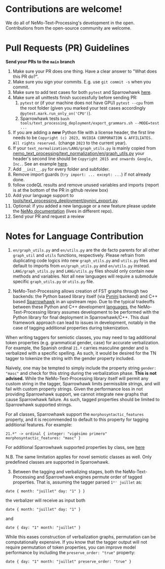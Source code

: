 # Contributions are welcome!

We do all of NeMo-Text-Processing's development in the open. Contributions from the open-source community are welcome.


# Pull Requests (PR) Guidelines

**Send your PRs to the `main` branch**

1) Make sure your PR does one thing. Have a clear answer to "What does this PR do?".
2) Make sure you sign your commits. E.g. use ``git commit -s`` when you commit.
3) Make sure to add test cases for both `pytest` and Sparrowhawk [here](tests/nemo_text_processing).
4) Make sure all unittests finish successfully before sending PR:
   1) ``pytest`` or (if your machine does not have GPU) ``pytest --cpu`` from the root folder (given you marked your test cases accordingly `@pytest.mark.run_only_on('CPU')`).
   2) Sparrowhawk tests ``bash tools/text_processing_deployment/export_grammars.sh --MODE=test ...``
5) If you are adding a **new** Python file with a license header, the first line needs to be `Copyright (c) 2023, NVIDIA CORPORATION & AFFILIATES. All rights reserved.` (change `2023` to the current year).
6) If your `text_normalization/LANG/graph_utils.py` is mainly copied from [nemo_text_processing/text_normalization/en/graph_utils.py](nemo_text_processing/text_normalization/en/graph_utils.py) your header's second line should be `Copyright 2015 and onwards Google, Inc.`. See an example [here](https://github.com/NVIDIA/NeMo-text-processing/blob/main/nemo_text_processing/text_normalization/en/graph_utils.py#L2).
7) Add ``__init__.py`` for every folder and subfolder.
8) Remove import guards (`try import: ... except: ...`) if not already done.
9) follow codeQL results and remove unused variables and imports (report is at the bottom of the PR in github review box)
10) Add your language support to [tools/text_processing_deployment/pynini_export.py](tools/text_processing_deployment/pynini_export.py).
11) Optional: if you added a new language or a new feature please update the [NeMo documentation](https://github.com/NVIDIA/NeMo/blob/main/docs/source/nlp/text_normalization/wfst/wfst_text_normalization.rst) (lives in different repo).
12) Send your PR and request a review

# Notes for Language Contribution
1) `en/graph_utils.py` and `en/utils.py` are the de facto parents for all other `graph_util` and `utils` functions, respectively. Please refrain from duplicating code logics into new `graph_utils.py` and `utils.py` files and default to imports from `en/graph_utils.py` and `en/utils.py` instead. `LANG/graph_utils.py` and `LANG/utils.py` files should only contain new methods and variables. Not all new languages will require a submodule specific `graph_utils.py` or `utils.py` file.

2) NeMo-Text-Processing allows creation of FST graphs through two backends: the Python based library itself (via [Pynini](https://www.opengrm.org/twiki/bin/view/GRM/Pynini) backend) and C++ based [Sparrowhawk](https://github.com/google/sparrowhawk/tree/master) in an upstream repo. Due to the typical tradeoffs between these Python and C++ development [languages](https://www.youtube.com/watch?v=VioxsWYzoJk), the NeMo-Text-Processing library assumes development to be performed with the Python library for final deployment in Sparrowhawk/C++. This dual framework approach can lead to issues in development, notably in the case of tagging additional properties during tokenization.

When writing taggers for semiotic classes, you may need to tag additional token properties (e.g. grammatical gender, case) for accurate verbalization. For example, the Spanish ordinal `21.º` carries masculine gender and is verbalized with a specific spelling. As such, it would be desired for the TN tagger to tokenize the string with the gender property included. 

Naively, one may be tempted to simply include the property string `gender: "masc"` and check for this string during the verbalization phase. **This is not advised.** While the NeMo-Text-Processing library itself will permit any custom string in the tagger, Sparrowhawk limits permissible strings, and will fail with custom property strings. Given the performance loss in not providing Sparrowhawk support, we cannot integrate new graphs that cause Sparrowhawk failure. As such, tagged properties should be limited to Sparrowhawk supported strings. 

For all classes, Sparrowhawk support the `morphosyntactic_features` property, and it is recommended to default to this property for tagging additional features. For example:

`21.º" -> ordinal { integer: "vigésimo primero" morphosyntactic_features: "masc" }`

For additional Sparrowhawk supported properties by class, see [here](https://github.com/yzhang123/sparrowhawk/blob/test/src/proto/semiotic_classes.proto)

N.B. The same limitation applies for novel semiotic classes as well. Only predefined classes are supported in Sparrowhawk.

3) Between the tagging and verbalizing stages, both the NeMo-Text-Processing and Sparrowhawk engines permute order of tagged properties. That is, assuming the tagger parsed `1ᵉʳ juillet` as:

`date { month: "juillet" day: "1" } }`

the verbalizer will receive as input both

`date { month: "juillet" day: "1" }`

and

`date { day: "1" month: "juillet" }`

While this eases construction of verbalization graphs, permutation can be computationally expensive. If you know that the tagger output will not require permutation of token properties, you can improve model performance by including the `preserve_order: "true"` property:

`date { day: "1" month: "juillet" preserve_order: "true" }`
